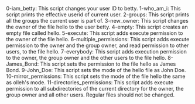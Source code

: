 0-iam_betty: This script changes your user ID to betty.
1-who_am_i: This script prints the effective userid of current user.
2-groups: This script prints all the groups the current user is part of.
3-new_owner: This script changes the owner of the file hello to the user betty.
4-empty: This script creates an empty file called hello.
5-execute: This script adds execute permission to the owner of the file hello.
6-multiple_permissions: This script adds execute permission to the owner and the group owner, and read permission to other users, to the file hello.
7-everybody: This script adds execution permission to the owner, the group owner and the other users to the file hello.
8-James_Bond: This script sets the permission to the file hello as James Bond.
9-John_Doe: This script sets the mode of the hello file as John Doe.
10-mirror_permissions: This script sets the mode of the file hello the same as olleh's mode.
11-directories_permissions: This script adds execute permission to all subdirectories of the current directory for the owner, the group owner and all other users. Regular files should not be changed.
